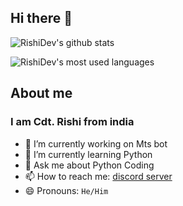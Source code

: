 ## Hi there 👋

![RishiDev's github stats](https://github-readme-stats.vercel.app/api?username=Rishiraj0100&show_icons=true&theme=tokyonight)

![RishiDev's most used languages](https://github-readme-stats.vercel.app/api/top-langs/?username=Rishiraj0100&show_icons=true&theme=tokyonight)

## About me
### I am Cdt. Rishi from india


- 🔭 I’m currently working on Mts bot
- 🌱 I’m currently learning Python
- 💬 Ask me about Python Coding
- 📫 How to reach me: [discord server](https://discord.gg/zdrSUu98BP)
- 😄 Pronouns: `He/Him`


